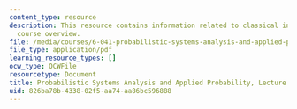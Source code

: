 ```yaml
---
content_type: resource
description: This resource contains information related to classical inference - III;
  course overview.
file: /media/courses/6-041-probabilistic-systems-analysis-and-applied-probability-fall-2010/826ba78b433802f5aa74aa86bc596888_MIT6_041F10_L25.pdf
file_type: application/pdf
learning_resource_types: []
ocw_type: OCWFile
resourcetype: Document
title: Probabilistic Systems Analysis and Applied Probability, Lecture 25
uid: 826ba78b-4338-02f5-aa74-aa86bc596888
---
```

